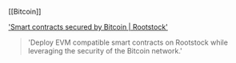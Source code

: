 [[Bitcoin]]


['Smart contracts secured by Bitcoin | Rootstock']('https://rootstock.io')
> 'Deploy EVM compatible smart contracts on Rootstock while leveraging the security of the Bitcoin network.'
